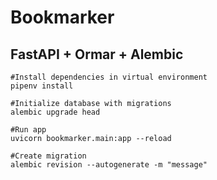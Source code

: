 # Bookmarker
## FastAPI + Ormar + Alembic
```
#Install dependencies in virtual environment 
pipenv install

#Initialize database with migrations
alembic upgrade head

#Run app
uvicorn bookmarker.main:app --reload

#Create migration
alembic revision --autogenerate -m "message"
```

